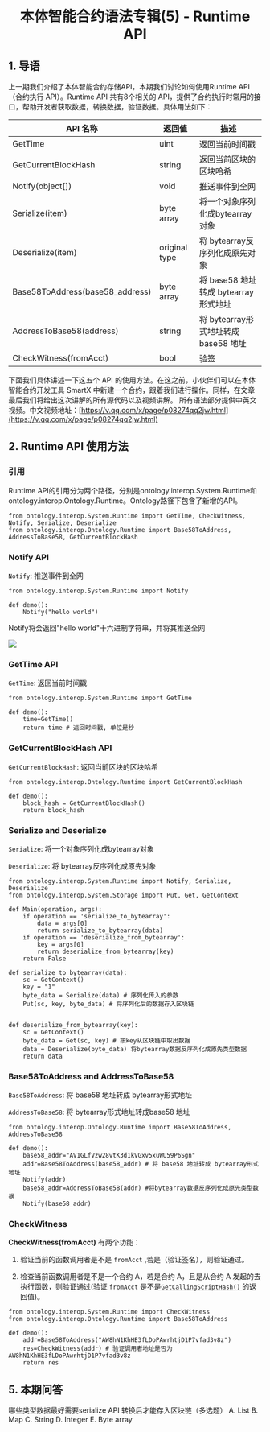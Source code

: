 <h1 align="center">本体智能合约语法专辑(5) - Runtime API</h1>

## 1. 导语

上一期我们介绍了本体智能合约存储API，本期我们讨论如何使用Runtime API （合约执行 API）。Runtime API 共有8个相关的 API，提供了合约执行时常用的接口，帮助开发者获取数据，转换数据，验证数据。具体用法如下：

| API 名称                                     | 返回值            | 描述                              |
| ---------------------------------------- | -------------- | -------------------------------- |
| GetTime                 | uint | 返回当前时间戳          |
| GetCurrentBlockHash|string | 返回当前区块的区块哈希 |
| Notify(object[])     | void | 推送事件到全网 |
| Serialize(item) |byte array |将一个对象序列化成bytearray对象|
| Deserialize(item)|original type | 将 bytearray反序列化成原先对象|
| Base58ToAddress(base58_address)|byte array|将 base58 地址转成 bytearray形式地址|
| AddressToBase58(address)|string |将 bytearray形式地址转成base58 地址 |
| CheckWitness(fromAcct) | bool | 验签  |

下面我们具体讲述一下这五个 API 的使用方法。在这之前，小伙伴们可以在本体智能合约开发工具 SmartX 中新建一个合约，跟着我们进行操作。同样，在文章最后我们将给出这次讲解的所有源代码以及视频讲解。
所有语法部分提供中英文视频。中文视频地址：[https://v.qq.com/x/page/p08274qq2jw.html](https://v.qq.com/x/page/p08274qq2jw.html)


## 2. Runtime API 使用方法

### 引用 

Runtime API的引用分为两个路径，分别是ontology.interop.System.Runtime和ontology.interop.Ontology.Runtime。Ontology路径下包含了新增的API。

```
from ontology.interop.System.Runtime import GetTime, CheckWitness, Notify, Serialize, Deserialize
from ontology.interop.Ontology.Runtime import Base58ToAddress, AddressToBase58, GetCurrentBlockHash
```

### Notify API

`Notify`: 推送事件到全网

```
from ontology.interop.System.Runtime import Notify

def demo():
    Notify("hello world") 
```

Notify将会返回"hello world"十六进制字符串，并将其推送全网

![](https://upload-images.jianshu.io/upload_images/150344-06efcf5a9e3c9610.png?imageMogr2/auto-orient/strip%7CimageView2/2/w/1240)


### GetTime API
`GetTime`: 返回当前时间戳

```
from ontology.interop.System.Runtime import GetTime

def demo():
    time=GetTime()
    return time # 返回时间戳, 单位是秒
```

### GetCurrentBlockHash API

`GetCurrentBlockHash`: 返回当前区块的区块哈希

```
from ontology.interop.Ontology.Runtime import GetCurrentBlockHash
    
def demo():
    block_hash = GetCurrentBlockHash()
    return block_hash
```

### Serialize and Deserialize

`Serialize`: 将一个对象序列化成bytearray对象

`Deserialize`: 将 bytearray反序列化成原先对象

```
from ontology.interop.System.Runtime import Notify, Serialize, Deserialize
from ontology.interop.System.Storage import Put, Get, GetContext

def Main(operation, args):
    if operation == 'serialize_to_bytearray':
        data = args[0]
        return serialize_to_bytearray(data)
    if operation == 'deserialize_from_bytearray':
        key = args[0]
        return deserialize_from_bytearray(key)
    return False

def serialize_to_bytearray(data):
    sc = GetContext()
    key = "1"
    byte_data = Serialize(data) # 序列化传入的参数
    Put(sc, key, byte_data) # 将序列化后的数据存入区块链


def deserialize_from_bytearray(key):
    sc = GetContext()
    byte_data = Get(sc, key) # 按key从区块链中取出数据
    data = Deserialize(byte_data) 将bytearray数据反序列化成原先类型数据
    return data
```

### Base58ToAddress and AddressToBase58
`Base58ToAddress`: 将 base58 地址转成 bytearray形式地址

`AddressToBase58`: 将 bytearray形式地址转成base58 地址

```
from ontology.interop.Ontology.Runtime import Base58ToAddress, AddressToBase58

def demo():
    base58_addr="AV1GLfVzw28vtK3d1kVGxv5xuWU59P6Sgn"
    addr=Base58ToAddress(base58_addr) # 将 base58 地址转成 bytearray形式地址
    Notify(addr)
    base58_addr=AddressToBase58(addr) #将bytearray数据反序列化成原先类型数据
    Notify(base58_addr)
```

### CheckWitness

**CheckWitness(fromAcct)** 有两个功能：

1.  验证当前的函数调用者是不是 `fromAcct` ,若是（验证签名），则验证通过。

2.  检查当前函数调用者是不是一个合约 A，若是合约 A，且是从合约 A 发起的去执行函数，则验证通过(验证 `fromAcct` 是不是[`GetCallingScriptHash()` ](https://github.com/ontio/ontology-python-compiler/blob/master/ontology/interop/System/ExecutionEngine.py)的返回值)。

```
from ontology.interop.System.Runtime import CheckWitness
from ontology.interop.Ontology.Runtime import Base58ToAddress

def demo():
    addr=Base58ToAddress("AW8hN1KhHE3fLDoPAwrhtjD1P7vfad3v8z")
    res=CheckWitness(addr) # 验证调用者地址是否为AW8hN1KhHE3fLDoPAwrhtjD1P7vfad3v8z
    return res
```


## 5. 本期问答

哪些类型数据最好需要serialize API 转换后才能存入区块链（多选题）
A. List
B. Map
C. String
D. Integer
E. Byte array




